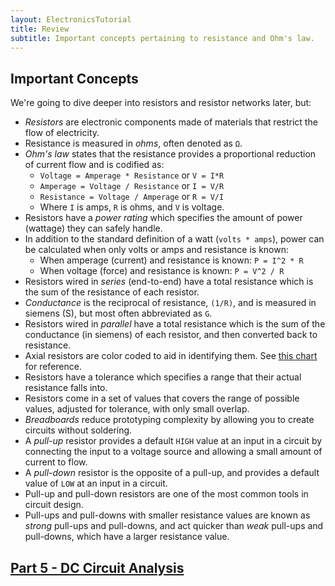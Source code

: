 ```yaml
---
layout: ElectronicsTutorial
title: Review
subtitle: Important concepts pertaining to resistance and Ohm's law.
---
```


## Important Concepts

We're going to dive deeper into resistors and resistor networks later, but: 

 * _Resistors_ are electronic components made of materials that restrict the flow of electricity.
 * Resistance is measured in _ohms_, often denoted as `Ω`.
 * _Ohm's law_ states that the resistance provides a proportional reduction of current flow and is codified as:
   * `Voltage = Amperage * Resistance` or `V = I*R` 
   * `Amperage = Voltage / Resistance` or `I = V/R`
   * `Resistance = Voltage / Amperage` or `R = V/I`
   * Where `I` is amps, `R` is ohms, and `V` is voltage.
 * Resistors have a _power rating_ which specifies the amount of power (wattage) they can safely handle.
 * In addition to the standard definition of a watt (`volts * amps`), power can be calculated when only volts or amps and resistance is known:
   * When amperage (current) and resistance is known: `P = I^2 * R`
   * When voltage (force) and resistance is known: `P = V^2 / R`
 * Resistors wired in _series_ (end-to-end) have a total resistance which is the sum of the resistance of each resistor.
 * _Conductance_ is the reciprocal of resistance, `(1/R)`, and is measured in siemens (S), but most often abbreviated as `G`.
 * Resistors wired in _parallel_ have a total resistance which is the sum of the conductance (in siemens) of each resistor, and then converted back to resistance.
 * Axial resistors are color coded to aid in identifying them. See [this chart](/Hardware/Reference/Components/Resistors/Reading/) for reference.
 * Resistors have a tolerance which specifies a range that their actual resistance falls into.
 * Resistors come in a set of values that covers the range of possible values, adjusted for tolerance, with only small overlap.
 * _Breadboards_ reduce prototyping complexity by allowing you to create circuits without soldering.
 * A _pull-up_ resistor provides a default `HIGH` value at an input in a circuit by connecting the input to a voltage source and allowing a small amount of current to flow.
 * A _pull-down_ resistor is the opposite of a pull-up, and provides a default value of `LOW` at an input in a circuit.
 * Pull-up and pull-down resistors are one of the most common tools in circuit design.
 * Pull-ups and pull-downs with smaller resistance values are known as _strong_ pull-ups and pull-downs, and act quicker than _weak_ pull-ups and pull-downs, which have a larger resistance value.

## [Part 5 - DC Circuit Analysis](../../Part5/DC_Circuits)
